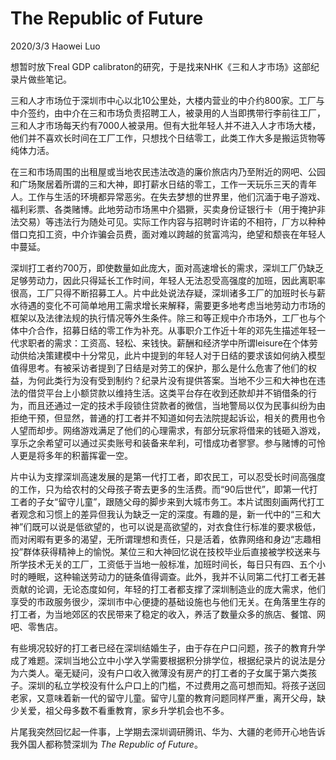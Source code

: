# The Republic of Future
2020/3/3 Haowei Luo

想暂时放下real GDP calibraton的研究，于是找来NHK《三和人才市场》这部纪录片做些笔记。

三和人才市场位于深圳市中心以北10公里处，大楼内营业的中介约800家。工厂与中介签约，由中介在三和市场负责招聘工人，被录用的人当即携带行李前往工厂，三和人才市场每天约有7000人被录用。但有大批年轻人并不进入人才市场大楼，他们并不喜欢长时间在工厂工作，只想找个日结零工，此类工作大多是搬运货物等纯体力活。

在三和市场周围的出租屋或当地农民违法改造的廉价旅店内乃至附近的网吧、公园和广场聚居着所谓的三和大神，即打薪水日结的零工，工作一天玩乐三天的青年人。工作与生活的环境都异常恶劣。在失去梦想的世界里，他们沉湎于电子游戏、福利彩票、各类赌博。此地劳动市场黑中介猖獗，买卖身份证银行卡（用于掩护非法交易）等违法行为随处可见。实际工作内容与招聘时许诺的不相符，厂方以种种借口克扣工资，中介诈骗会员费，面对难以跨越的贫富鸿沟，绝望和颓丧在年轻人中蔓延。

深圳打工者约700万，即使数量如此庞大，面对高速增长的需求，深圳工厂仍缺乏足够劳动力，因此只得延长工作时间，年轻人无法忍受高强度的加班，因此离职率很高，工厂只得不断招募工人。片中此处说法存疑，深圳诸多工厂的加班时长与薪水待遇的变化不可简单地用工需求增长来解释，需要更多地考虑当地劳动力市场的框架以及法律法规的执行情况等外生条件。除三和等正规中介市场外，工厂也与个体中介合作，招募日结的零工作为补充。从事职介工作近十年的邓先生描述年轻一代求职者的需求：工资高、轻松、来钱快。薪酬和经济学中所谓leisure在个体劳动供给决策建模中十分常见，此片中提到的年轻人对于日结的要求该如何纳入模型值得思考。有被采访者提到了日结是对劳工的保护，那么是什么危害了他们的权益，为何此类行为没有受到制约？纪录片没有提供答案。当地不少三和大神也在违法的借贷平台上小额贷款以维持生活。这类平台存在收到还款却并不销借条的行为，而且还通过一定的技术手段锁住贷款者的微信，当地警局以仅为民事纠纷为由拒绝干预，但显然，普通的打工者并不知道如何去法院提起诉讼，相关的费用也令人望而却步。网络游戏满足了他们的心理需求，有部分玩家将借来的钱砸入游戏，享乐之余希望可以通过买卖账号和装备来牟利，可惜成功者寥寥。参与赌博的可怜人更是将多年的积蓄挥霍一空。

片中认为支撑深圳高速发展的是第一代打工者，即农民工，可以忍受长时间高强度的工作，只为给农村的父母孩子寄去更多的生活费。而“90后世代”，即第一代打工者的子女“留守儿童”，跟随父母的脚步来到大城市务工。本片试图刻画两代打工者观念和习惯上的差异但我认为缺乏一定的深度。有趣的是，新一代中的“三和大神”们既可以说是低欲望的，也可以说是高欲望的，对衣食住行标准的要求极低，而对闲暇有更多的渴望，无所谓理想和责任，只是活着，依靠网络和身边“志趣相投”群体获得精神上的愉悦。某位三和大神回忆说在技校毕业后直接被学校送来与所学技术无关的工厂，工资低于当地一般标准，加班时间长，每日只有四、五个小时的睡眠，这种输送劳动力的链条值得调查。此外，我并不认同第二代打工者无甚贡献的论调，无论态度如何，年轻的打工者都支撑了深圳制造业的庞大需求，他们享受的市政服务很少，深圳市中心便捷的基础设施也与他们无关。在角落里生存的打工者，为当地郊区的农民带来了稳定的收入，养活了数量众多的旅店、餐馆、网吧、零售店。

有些境况较好的打工者已经在深圳结婚生子，由于存在户口问题，孩子的教育升学成了难题。深圳当地公立中小学入学需要根据积分排学位，根据纪录片的说法是分为六类人。毫无疑问，没有户口收入微薄没有房产的打工者的子女属于第六类孩子。深圳的私立学校没有什么户口上的门槛，不过费用之高可想而知。将孩子送回老家，又意味着新一代的留守儿童。留守儿童的教育问题同样严重，离开父母，缺少关爱，祖父母多数不看重教育，家乡升学机会也不多。

片尾我突然回忆起一件事，上学期去深圳调研腾讯、华为、大疆的老师开心地告诉我外国人都称赞深圳为 *The Republic of Future*。